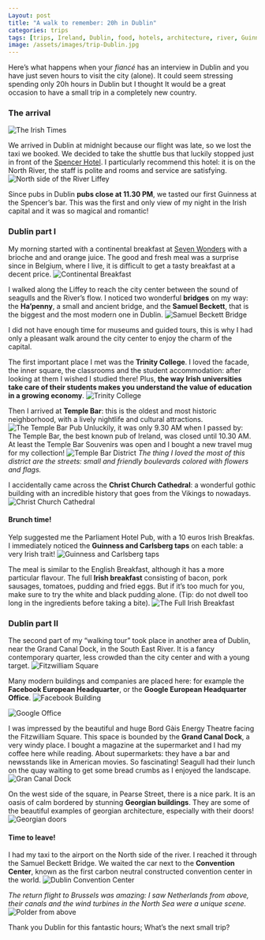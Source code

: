 ```yaml
---
Layout: post
title: "A walk to remember: 20h in Dublin"
categories: trips
tags: [trips, Ireland, Dublin, food, hotels, architecture, river, Guinness, travels]
image: /assets/images/trip-Dublin.jpg 
---
```


Here’s what happens when your _fiancé_ has an interview in Dublin and you have just seven hours to visit the city (alone). It could seem stressing spending only 20h hours in Dublin but I thought It would be a great occasion to have a small trip in a completely new country.

### The arrival
![The Irish Times](/assets/images/irish-times.jpg)
 
We arrived in Dublin at midnight because our flight was late, so we lost the taxi we booked. We decided to take the shuttle bus that luckily stopped just in front of the [Spencer Hotel](http://www.thespencerhotel.com/). I particularly recommend this hotel: it is on 
the North River, the staff is polite and rooms and service are satisfying.
![North side of the River Liffey](/assets/images/liffey.jpg)

Since pubs in Dublin **pubs close at 11.30 PM**, we tasted our first Guinness at the Spencer’s bar. This was the first and only view 
of my night in the Irish capital and it was so magical and romantic!

### Dublin part I

My morning started with a continental breakfast at [Seven Wonders](https://www.tripadvisor.ie/Restaurant_Review-g186605-d4519838-Reviews-Seven_Wonders_Ifsc-Dublin_County_Dublin.html) with a brioche and and orange juice. The good and fresh meal was a surprise 
since in Belgium, where I live, it is difficult to get a tasty breakfast at a decent price.
![Continental Breakfast](/assets/images/continental-breakfast.jpg)

I walked along the Liffey to reach the city center between the sound of seagulls and the River’s flow. I noticed two wonderful **bridges** on my way: the **Ha’penny**, a small and ancient bridge, and the **Samuel Beckett**, that is the biggest and the most
modern one in Dublin. 
![Samuel Beckett Bridge](/assets/images/beckett-bridge.jpg)

I did not have enough time for museums and guided tours, this is why I had only a pleasant walk around the city center to enjoy 
the charm of the capital.

The first important place I met was the **Trinity College**. I loved the facade, the inner square, the classrooms and the student accommodation: after looking at them I wished I studied there!  Plus, **the way Irish universities take care of their students makes
you understand the value of education in a growing economy**. 
![Trinity College](/assets/images/trinity.jpg)

Then I arrived at **Temple Bar**: this is the oldest and most historic neighborhood, with a lively nightlife and cultural attractions. 
![The Temple Bar Pub](/assets/images/temple-bar.jpg)
Unluckily, it was only 9.30 AM when I passed by: The Temple Bar, the best known pub of Ireland, was closed until 10.30 AM. At least 
the Temple Bar Souvenirs was open and I bought a new travel mug for my collection!
![Temple Bar District](/assets/images/temple.jpg)
_The thing I loved the most of this district are the streets: small and friendly boulevards colored with flowers and flags._

I accidentally came across the **Christ Church Cathedral**: a wonderful gothic building with an incredible history that goes from the Vikings to nowadays. 
![Christ Church Cathedral](/assets/images/cathedral.jpg)

#### Brunch time! 
Yelp suggested me the Parliament Hotel Pub, with a 10 euros Irish Breakfas. I immediately noticed the **Guinness and Carlsberg taps** 
on each table: a very Irish trait! 
![Guinness and Carlsberg taps](/assets/images/beer-taps.jpg)

The meal is similar to the English Breakfast, although it has a more particular flavour. The full **Irish breakfast** consisting of bacon, pork sausages, tomatoes, pudding and fried eggs. But if it’s too much for you, make sure to try the white and black pudding alone. (Tip: do not dwell too long in the ingredients before taking a bite).
![The Full Irish Breakfast](/assets/images/irish-brunch.jpg)

### Dublin part II

The second part of my “walking tour” took place in another area of Dublin, near the Grand Canal Dock, in the South East River. It is 
a fancy contemporary quarter, less crowded than the city center and with a young target.
![Fitzwilliam Square](/assets/images/fitzwilliam-square.jpg)

Many modern buildings and companies are placed here: for example the **Facebook European Headquarter**, or the **Google European Headquarter Office**.
![Facebook Building](/assets/images/facebook.jpg)

![Google Office](/assets/images/google-office.jpg)

I was impressed by the beautiful and huge Bord Gàis Energy Theatre facing the Fitzwilliam Square. This space is bounded by the **Grand Canal Dock**, a very windy place. I bought a magazine at the supermarket and I had my coffee here while reading. About supermarkets: they have a bar and newsstands like in American movies. So fascinating! 
Seagull had their lunch on the quay waiting to get some bread crumbs as I enjoyed the landscape. 
![Gran Canal Dock](/assets/images/gran-canal.jpg)

On the west side of the square, in Pearse Street, there is a nice park. It is an oasis of calm bordered by stunning **Georgian buildings**. They are some of the beautiful examples of georgian architecture, especially with their doors!
![Georgian doors](/assets/images/georgian.jpg)

#### Time to leave!
I had my taxi to the airport on the North side of the river. I reached it through the Samuel Beckett Bridge. We waited the car next 
to the **Convention Center**, known as the first carbon neutral constructed convention center in the world.
![Dublin Convention Center](/assets/images/center-convention.jpg)

_The return flight to Brussels was amazing: I saw Netherlands from above, their canals and the wind turbines in the North Sea were
a unique scene._ 
![Polder from above](/assets/images/polder.jpg)

Thank you Dublin for this fantastic hours; What’s the next small trip?


















 












